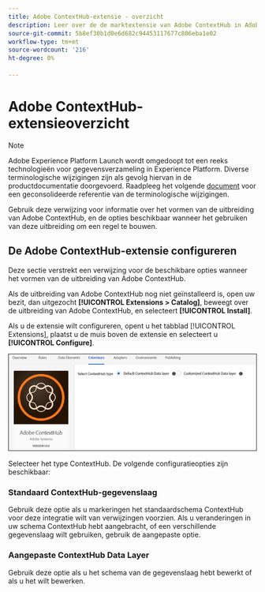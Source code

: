 ```yaml
---
title: Adobe ContextHub-extensie - overzicht
description: Leer over de de marktextensie van Adobe ContextHub in Adobe Experience Platform.
source-git-commit: 5b8ef30b1d0e6d682c94453117677c806eba1e02
workflow-type: tm+mt
source-wordcount: '216'
ht-degree: 0%

---
```


# Adobe ContextHub-extensieoverzicht

>[!NOTE]
>
>Adobe Experience Platform Launch wordt omgedoopt tot een reeks technologieën voor gegevensverzameling in Experience Platform. Diverse terminologische wijzigingen zijn als gevolg hiervan in de productdocumentatie doorgevoerd. Raadpleeg het volgende [document](../../../term-updates.md) voor een geconsolideerde referentie van de terminologische wijzigingen.

Gebruik deze verwijzing voor informatie over het vormen van de uitbreiding van Adobe ContextHub, en de opties beschikbaar wanneer het gebruiken van deze uitbreiding om een regel te bouwen.

## De Adobe ContextHub-extensie configureren

Deze sectie verstrekt een verwijzing voor de beschikbare opties wanneer het vormen van de uitbreiding van Adobe ContextHub.

Als de uitbreiding van Adobe ContextHub nog niet geïnstalleerd is, open uw bezit, dan uitgezocht **[!UICONTROL Extensions > Catalog]**, beweegt over de uitbreiding van Adobe ContextHub, en selecteert **[!UICONTROL Install]**.

Als u de extensie wilt configureren, opent u het tabblad [!UICONTROL Extensions], plaatst u de muis boven de extensie en selecteert u **[!UICONTROL Configure]**.

![](../../../images/ext-contexthub-config.png)

Selecteer het type ContextHub. De volgende configuratieopties zijn beschikbaar:

### Standaard ContextHub-gegevenslaag

Gebruik deze optie als u markeringen het standaardschema ContextHub voor deze integratie wilt van verwijzingen voorzien. Als u veranderingen in uw schema ContextHub hebt aangebracht, of een verschillende gegevenslaag wilt gebruiken, gebruik de aangepaste optie.

### Aangepaste ContextHub Data Layer

Gebruik deze optie als u het schema van de gegevenslaag hebt bewerkt of als u het wilt bewerken.
